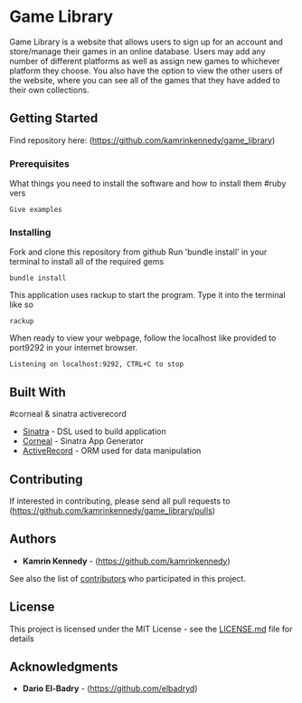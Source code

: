 # Game Library

Game Library is a website that allows users to sign up for an account and store/manage their games in an 
online database. Users may add any number of different platforms as well as assign new games to whichever
platform they choose. You also have the option to view the other users of the website, where you can see 
all of the games that they have added to their own collections.

## Getting Started

Find repository here: (https://github.com/kamrinkennedy/game_library)

### Prerequisites

What things you need to install the software and how to install them
#ruby vers
```
Give examples
```

### Installing

Fork and clone this repository from github
Run 'bundle install' in your terminal to install all of the required gems

```
bundle install
```

This application uses rackup to start the program. Type it into the terminal like so

```
rackup
```

When ready to view your webpage, follow the localhost like provided to 
port9292 in your internet browser.

```
Listening on localhost:9292, CTRL+C to stop
```

## Built With
#corneal & sinatra activerecord
* [Sinatra](https://github.com/sinatra/sinatra) - DSL used to build application
* [Corneal](https://github.com/thebrianemory/corneal) - Sinatra App Generator
* [ActiveRecord](https://github.com/rails/rails) - ORM used for data manipulation

## Contributing

If interested in contributing, please send all pull requests to (https://github.com/kamrinkennedy/game_library/pulls)


## Authors

* **Kamrin Kennedy** - (https://github.com/kamrinkennedy)

See also the list of [contributors](https://github.com/your/project/contributors) who participated in this project.

## License

This project is licensed under the MIT License - see the [LICENSE.md](LICENSE.md) file for details

## Acknowledgments

* **Dario El-Badry** - (https://github.com/elbadryd)


